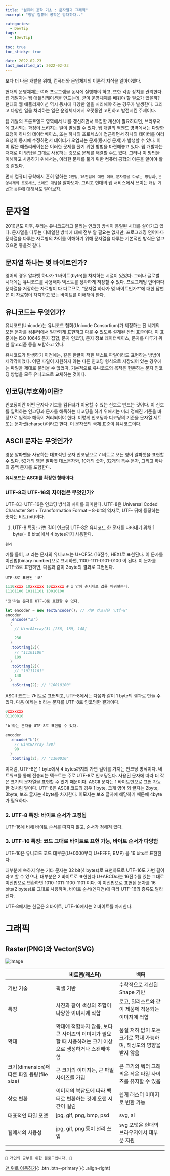 ```yaml
---
title: "컴퓨터 공학 기초 : 문자열과 그래픽"
excerpt: "정말 컴퓨터 공학은 방대하다.."

categories:
  - DevTip
tags:
  - [DevTip]

toc: true
toc_sticky: true

date: 2022-02-23
last_modified_at: 2022-02-23
---
```


보다 더 나은 개발을 위해, 컴퓨터와 운영체제의 이론적 지식을 알아야했다.

현대의 운영체제는 여러 프로그램을 동시에 실행해야 하고, 또한 각종 장치를 관리한다. 웹 개발자는 웹 애플리케이션을 만드는데, 굳이 운영체제를 배워야 할 필요가 있을까? 현대의 웹 애플리케이션 역시 동시에 다양한 일을 처리해야 하는 경우가 발생한다. 그리고 다양한 일을 처리하는 일은 운영체제에서 오랫동안 고민하고 발전시킨 주제이다.

웹 개발의 프론트엔드 영역에서 UI를 갱신하면서 복잡한 계산이 필요하다면, 브라우저에 표시되는 과정이 느려지는 일이 발생할 수 있다. 웹 개발의 백엔드 영역에서는 다양한 요청이 하나의 데이터베이스, 또는 하나의 프로세스에 접근하면서 하나의 데이터를 여러 요청이 동시에 수정하면서 데이터가 오염되는 문제(동시성 문제)가 발생할 수 있다. 이미 많은 애플리케이션은 이러한 문제를 풀기 위한 방법을 마련해놓고 있다. 웹 개발자는 때때로 이 방법을 그대로 사용하는 것으로 문제를 해결할 수도 있다. 그러나 이 방법을 이해하고 사용하기 위해서는, 이러한 문제를 풀기 위한 컴퓨터 공학의 이론을 알아야 할것 같았다.

먼저 컴퓨터 공학에서 흔히 말하는 `2진법`, `16진법에 대한 이해`, `문자열을 다루는 방법`과, `운영체제의 프로세스`, `스레드 개념`을 알아보자. 그리고 현대의 웹 서비스에서 쓰이는 `캐싱 기법`과 `종류`에 대해서도 알아보자.

# 문자열

2010년도 이후, 우리는 유니코드라고 불리는 인코딩 방식이 통일된 시대를 살아가고 있다. 문자열을 다루는 디테일한 방식에 대해 전부 알 필요는 없지만, 프로그래밍 언어마다 문자열을 다루는 자료형의 차이를 이해하기 위해 문자열을 다루는 기본적인 방식은 알고 있으면 좋을것 같다.

## 문자열 하나는 몇 바이트인가?

영어의 경우 알파벳 하나가 1 바이트(byte)를 차지하는 시절이 있었다. 그러나 글로벌 시대에는 유니코드를 사용해야 텍스트를 정확하게 저장할 수 있다. 프로그래밍 언어마다 문자열을 저장하는 자료형이 다 다르므로, "문자열 하나가 몇 바이트인가?"에 대한 답변은 이 자료형이 차지하고 있는 바이트를 이해해야 한다.

## 유니코드는 무엇인가?

유니코드(Unicode)는 유니코드 협회(Unicode Consortium)가 제정하는 전 세계의 모든 문자를 컴퓨터에서 일관되게 표현하고 다룰 수 있도록 설계된 산업 표준이다. 이 표준에는 ISO 10646 문자 집합, 문자 인코딩, 문자 정보 데이터베이스, 문자를 다루기 위한 알고리즘 등을 포함하고 있다.

유니코드가 탄생하기 이전에는, 같은 한글이 적힌 텍스트 파일이라도 표현하는 방법이 제각각이었다. 어떤 파일이 지원하지 않는 다른 인코딩 형식으로 저장되어 있는 경우에는 파일을 제대로 불러올 수 없었따. 기본적으로 유니코드의 목적은 현존하는 문자 인코딩 방법을 모두 유니코드로 교체하는 것이다.

## 인코딩(부호화)이란?

인코딩이란 어떤 문자나 기호를 컴퓨터가 이용할 수 있는 신호로 만드는 것이다.
이 신호를 입력하는 인코딩과 문자를 해독하는 디코딩을 하기 위해서는 미리 정해진 기준을 바탕으로 입력과 해독이 처리되어야 한다.
이렇게 인코딩과 디코딩의 기준을 문자열 세트 또는 문자셋(charset)이라고 한다. 이 문자셋의 국제 표준이 유니코드이다.

## ASCII 문자는 무엇인가?

영문 알파벳을 사용하는 대표적인 문자 인코딩으로 7 비트로 모든 영어 알파벳을 표현할 수 있다. 52개의 영문 알파벳 대소문자와, 10개의 숫자, 32개의 특수 문자, 그리고 하나의 공백 문자를 포함한다.

**유니코드는 ASCII를 확장한 형태이다.**

### UTF-8과 UTF-16의 차이점은 무엇인가?

UTF-8과 UTF-16은 인코딩 방식의 차이를 의미한다. UTF-8은 Universal Coded Character Set + Transformation Format – 8-bit의 약자로, UTF- 뒤에 등장하는 숫자는 비트(bit)이다.

1. UTF-8 특징: 가변 길이 인코딩
   UTF-8은 유니코드 한 문자를 나타내기 위해 1 byte(= 8 bits)에서 4 bytes까지 사용한다.

`원리`

예를 들어, 코 라는 문자의 유니코드는 U+CF54 (16진수, HEX)로 표현된다. 이 문자를 이진법(binary number)으로 표시하면, 1100-1111-0101-0100 이 된다. 이 문자를 UTF-8로 표현하면, 다음과 같이 3byte의 결과로 표현된다.

`UTF-8로 표현된 '코'`

```js
1110xxxx 10xxxxxx 10xxxxxx # x 안에 순서대로 값을 채워넣는다.
11101100 10111101 10010100
```

`'코'라는 문자를 UTF-8로 표현할 수 있다.`

```js
let encoder = new TextEncoder(); // 기본 인코딩은 'utf-8'
encoder
  .encode("코")
  (
    // Uint8Array(3) [236, 189, 148]

    236
  )
  .toString(2)(
    // "11101100"
    189
  )
  .toString(2)(
    // "10111101"
    148
  )
  .toString(2); // "10010100"
```

ASCII 코드는 7비트로 표현되고, UTF-8에서는 다음과 같이 1 byte의 결과로 만들 수 있다. 다음 예제는 b 라는 문자를 UTF-8로 인코딩한 결과이다.

```js
0xxxxxxx
01100010
```

`'b'라는 문자를 UTF-8로 표현할 수 있다.`

```js
encoder
  .encode("b")(
    // Uint8Array [98]
    98
  )
  .toString(2); // "1100010"
```

이처럼, UTF-8은 1 byte에서 4 bytes까지의 가변 길이를 가지는 인코딩 방식이다. 네트워크를 통해 전송되는 텍스트는 주로 UTF-8로 인코딩된다. 사용된 문자에 따라 더 작은 크기의 문자열을 표현할 수 있기 때문이다. ASCII 문자는 1 바이트만으로 표현 가능한 것처럼 말이다.
UTF-8은 ASCII 코드의 경우 1 byte, 크게 영어 외 글자는 2byte, 3byte, 보조 글자는 4byte를 차지한다. 이모지는 보조 글자에 해당하기 때문에 4byte가 필요하다.

### 2. UTF-8 특징: 바이트 순서가 고정됨

UTF-16에 비해 바이트 순서를 따지지 않고, 순서가 정해져 있다.

### 3. UTF-16 특징: 코드 그대로 바이트로 표현 가능, 바이트 순서가 다양함

UTF-16은 유니코드 코드 대부분(U+0000부터 U+FFFF; BMP) 을 16 bits로 표현한다.

대부분에 속하지 않는 기타 문자는 32 bit(4 bytes)로 표현하므로 UTF-16도 가변 길이라고 할 수 있으나, 대부분은 2 바이트로 표현한다
U+ABCD라는 16진수를 있는 그대로 이진법으로 변환하면 1010-1011-1100-1101 이다. 이 이진법으로 표현된 문자를 16 bits(2 bytes)로 그대로 사용하며, 바이트 순서(엔디언)에 따라 UTF-16의 종류도 달라진다.

UTF-8에서는 한글은 3 바이트, UTF-16에서는 2 바이트를 차지한다.

# 그래픽

## Raster(PNG)와 Vector(SVG)

![image](https://user-images.githubusercontent.com/85049368/155313200-059e328b-1da8-4dbd-825c-d4b5e6eeacef.png)

|                                             | 비트맵(래스터)                                                                                            | 벡터                                                                |
| ------------------------------------------- | --------------------------------------------------------------------------------------------------------- | ------------------------------------------------------------------- |
| 기반 기술                                   | 픽셀 기반                                                                                                 | 수학적으로 계산된 Shape 기반                                        |
| 특징                                        | 사진과 같이 색상의 조합이 다양한 이미지에 적합                                                            | 로고, 일러스트와 같이 제품에 적용되는 이미지에 적합                 |
| 확대                                        | 확대에 적합하지 않음, 보다 큰 사이즈의 이미지가 필요할 때 사용하려는 크기 이상으로 생성하거나 스캔해야 함 | 품질 저하 없이 모든 크기로 확대 가능하며, 해상도의 영향을 받지 않음 |
| 크기(dimension)에 따른 파일 용량(file size) | 큰 크기의 이미지는, 큰 파일 사이즈를 가짐                                                                 | 큰 크기의 벡터 그래픽은 작은 파일 사이즈를 유지할 수 있음           |
| 상호 변환                                   | 이미지의 복잡도에 따라 벡터로 변환하는 것에 오랜 시간이 걸림                                              | 쉽게 래스터 이미지로 변환 가능                                      |
| 대표적인 파일 포맷                          | jpg, gif, png, bmp, psd                                                                                   | svg, ai                                                             |
| 웹에서의 사용성                             | jpg, gif, png 등이 널리 쓰임                                                                              | svg 포맷은 현대의 브라우저에서 대부분 지원                          |

---

    🐶 개인의 공부를 위한 블로그입니다. 🐶

[맨 위로 이동하기](#){: .btn .btn--primary }{: .align-right}
